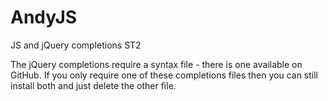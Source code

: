 AndyJS
======

JS and jQuery completions ST2

The jQuery completions require a syntax file - there is one available on GitHub.
If you only require one of these completions files then you can still install both and 
just delete the other file.